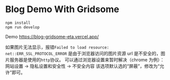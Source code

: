 # Blog Demo With Gridsome

```
npm install
npm run develop
```

Demo
https://blog-gridsome-eta.vercel.app/

如果图片无法显示，报错`Failed to load resource: net::ERR_SSL_PROTOCOL_ERROR`
是由于浏览器访问的图片资源 url 是不安全的，图片服务器是使用的`http`协议。
可以通过浏览器设置来暂时解决（chrome 为例）：
网站设置 -> 隐私设置和安全性 -> 不安全内容
该选项默认选的“屏蔽”，修改为“允许”即可。
